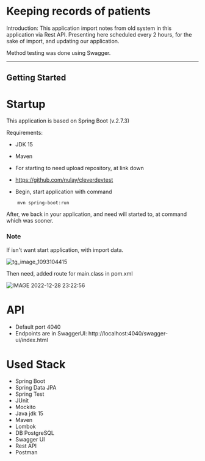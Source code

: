 # Keeping records of patients

Introduction:
This application import notes from old system in this application via Rest API.
Presenting here scheduled every 2 hours, for the sake of import, and updating our
application.

Method testing was done using Swagger.

---

## Getting Started

# Startup

This application is based on Spring Boot (v.2.7.3)

Requirements:

- JDK 15
- Maven

- For starting to need upload repository, at link down

- https://github.com/nulay/cleverdevtest

- Begin, start application with command

```
    mvn spring-boot:run
```
After, we back in your application, and need will started to, at command which was sooner.


### Note

If isn't want start application, with import data. 

![tg_image_1093104415](https://user-images.githubusercontent.com/72036166/209867837-48fc69b0-1b59-433f-bff3-28bfd2d0c3d8.jpeg)

Then need, added route for main.class in pom.xml

![IMAGE 2022-12-28 23:22:56](https://user-images.githubusercontent.com/72036166/209868019-013135d5-819b-4567-98f3-1d18a12a2e86.jpg)


# API

- Default port 4040
- Endpoints are in SwaggerUI: http://localhost:4040/swagger-ui/index.html

# Used Stack 

- Spring Boot 
- Spring Data JPA
- Spring Test
- JUnit
- Mockito
- Java jdk 15
- Maven 
- Lombok
- DB PostgreSQL
- Swagger UI
- Rest API
- Postman
